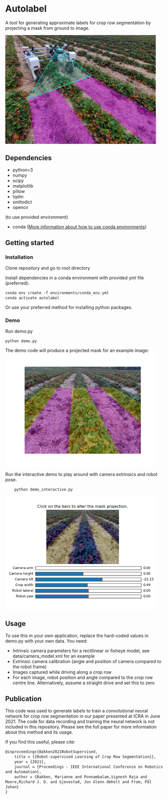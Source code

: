 # Autolabel
A tool for generating approximate labels for crop row segmentation by projecting a mask from ground to image.

<img src="docs/robot.jpg" width="480">

## Dependencies
  * python=3
  * numpy
  * scipy
  * matplotlib
  * pillow
  * tqdm
  * xmltodict
  * opencv
  
  (to use provided environment)
  * conda
  ([More information about how to use conda environments](https://conda.io/projects/conda/en/latest/user-guide/tasks/manage-environments.html))
  
## Getting started
### Installation
Clone repository and go to root directory

Install dependencies in a conda environment with provided yml file (preferred):
```
conda env create -f environments/conda_env.yml
conda activate autolabel
```
Or use your preferred method for installing python packages.

### Demo

Run demo.py
```
python demo.py
```
The demo code will produce a projected mask for an example image:
<img src="docs/example.png" width="480">

Run the interactive demo to play around with camera extrinsics and robot pose.
```
    python demo_interactive.py
```
<img src="docs/interactive_example.png" width="480">

## Usage
To use this in your own application, replace the hard-coded values in demo.py with your own data.
You need:
* Intrinsic camera parameters for a rectilinear or fisheye model, see data/camera_model.xml for an example
* Extrinsic camera calibration (angle and position of camera compared to the robot frame)
* Images captured while driving along a crop row
* For each image, robot position and angle compared to the crop row centre line. Alternatively, assume a straight drive and set this to zero

## Publication
This code was used to generate labels to train a convolutional neural network for crop row segmentation in our paper presented at ICRA in June 2021. The code for data recording and training the neural network is not included in this repository. Please see the full paper for more information about this method and its usage.

If you find this useful, please cite:

```
@inproceedings{Bakken2021RobotSupervised,
    title = {{Robot-supervised Learning of Crop Row Segmentation}},
    year = {2021},
    journal = {Proceedings - IEEE International Conference on Robotics and Automation},
    author = {Bakken, Marianne and Ponnambalam,Vignesh Raja and Moore,Richard J. D. and Gjevestad, Jon Glenn Omholt and From, Pål Johan}
}
```
